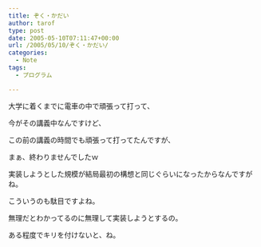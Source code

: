 ```yaml
---
title: ぞく・かだい
author: tarof
type: post
date: 2005-05-10T07:11:47+00:00
url: /2005/05/10/ぞく・かだい/
categories:
  - Note
tags:
  - プログラム

---
```

大学に着くまでに電車の中で頑張って打って、
  
今がその講義中なんですけど、
  
この前の講義の時間でも頑張って打ってたんですが、
  
まぁ、終わりませんでしたｗ

実装しようとした規模が結局最初の構想と同じぐらいになったからなんですがね。
  
こういうのも駄目ですよね。
  
無理だとわかってるのに無理して実装しようとするの。

ある程度でキリを付けないと、ね。